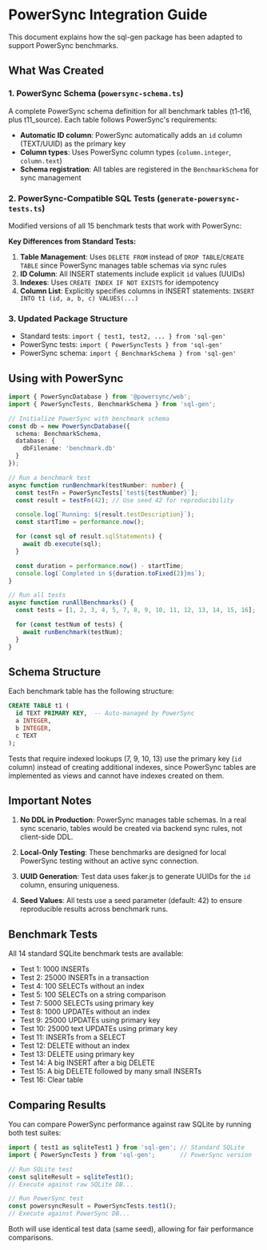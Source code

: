 # PowerSync Integration Guide

This document explains how the sql-gen package has been adapted to support PowerSync benchmarks.

## What Was Created

### 1. PowerSync Schema (`powersync-schema.ts`)

A complete PowerSync schema definition for all benchmark tables (t1-t16, plus t11_source). Each table follows PowerSync's requirements:

- **Automatic ID column**: PowerSync automatically adds an `id` column (TEXT/UUID) as the primary key
- **Column types**: Uses PowerSync column types (`column.integer`, `column.text`)
- **Schema registration**: All tables are registered in the `BenchmarkSchema` for sync management

### 2. PowerSync-Compatible SQL Tests (`generate-powersync-tests.ts`)

Modified versions of all 15 benchmark tests that work with PowerSync:

**Key Differences from Standard Tests:**

1. **Table Management**: Uses `DELETE FROM` instead of `DROP TABLE`/`CREATE TABLE` since PowerSync manages table schemas via sync rules
2. **ID Column**: All INSERT statements include explicit `id` values (UUIDs)
3. **Indexes**: Uses `CREATE INDEX IF NOT EXISTS` for idempotency
4. **Column List**: Explicitly specifies columns in INSERT statements: `INSERT INTO t1 (id, a, b, c) VALUES(...)`

### 3. Updated Package Structure

- Standard tests: `import { test1, test2, ... } from 'sql-gen'`
- PowerSync tests: `import { PowerSyncTests } from 'sql-gen'`
- PowerSync schema: `import { BenchmarkSchema } from 'sql-gen'`

## Using with PowerSync

```typescript
import { PowerSyncDatabase } from '@powersync/web';
import { PowerSyncTests, BenchmarkSchema } from 'sql-gen';

// Initialize PowerSync with benchmark schema
const db = new PowerSyncDatabase({
  schema: BenchmarkSchema,
  database: {
    dbFilename: 'benchmark.db'
  }
});

// Run a benchmark test
async function runBenchmark(testNumber: number) {
  const testFn = PowerSyncTests[`test${testNumber}`];
  const result = testFn(42); // Use seed 42 for reproducibility

  console.log(`Running: ${result.testDescription}`);
  const startTime = performance.now();

  for (const sql of result.sqlStatements) {
    await db.execute(sql);
  }

  const duration = performance.now() - startTime;
  console.log(`Completed in ${duration.toFixed(2)}ms`);
}

// Run all tests
async function runAllBenchmarks() {
  const tests = [1, 2, 3, 4, 5, 7, 8, 9, 10, 11, 12, 13, 14, 15, 16];

  for (const testNum of tests) {
    await runBenchmark(testNum);
  }
}
```

## Schema Structure

Each benchmark table has the following structure:

```sql
CREATE TABLE t1 (
  id TEXT PRIMARY KEY,  -- Auto-managed by PowerSync
  a INTEGER,
  b INTEGER,
  c TEXT
);
```

Tests that require indexed lookups (7, 9, 10, 13) use the primary key (`id` column) instead of creating additional indexes, since PowerSync tables are implemented as views and cannot have indexes created on them.

## Important Notes

1. **No DDL in Production**: PowerSync manages table schemas. In a real sync scenario, tables would be created via backend sync rules, not client-side DDL.

2. **Local-Only Testing**: These benchmarks are designed for local PowerSync testing without an active sync connection.

3. **UUID Generation**: Test data uses faker.js to generate UUIDs for the `id` column, ensuring uniqueness.

4. **Seed Values**: All tests use a seed parameter (default: 42) to ensure reproducible results across benchmark runs.

## Benchmark Tests

All 14 standard SQLite benchmark tests are available:

- Test 1: 1000 INSERTs
- Test 2: 25000 INSERTs in a transaction
- Test 4: 100 SELECTs without an index
- Test 5: 100 SELECTs on a string comparison
- Test 7: 5000 SELECTs using primary key
- Test 8: 1000 UPDATEs without an index
- Test 9: 25000 UPDATEs using primary key
- Test 10: 25000 text UPDATEs using primary key
- Test 11: INSERTs from a SELECT
- Test 12: DELETE without an index
- Test 13: DELETE using primary key
- Test 14: A big INSERT after a big DELETE
- Test 15: A big DELETE followed by many small INSERTs
- Test 16: Clear table

## Comparing Results

You can compare PowerSync performance against raw SQLite by running both test suites:

```typescript
import { test1 as sqliteTest1 } from 'sql-gen'; // Standard SQLite
import { PowerSyncTests } from 'sql-gen';       // PowerSync version

// Run SQLite test
const sqliteResult = sqliteTest1();
// Execute against raw SQLite DB...

// Run PowerSync test
const powersyncResult = PowerSyncTests.test1();
// Execute against PowerSync DB...
```

Both will use identical test data (same seed), allowing for fair performance comparisons.

